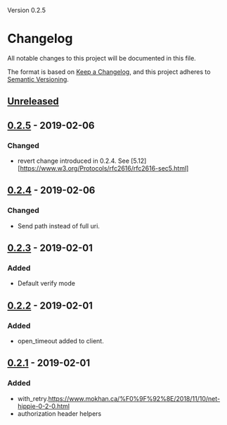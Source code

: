 Version 0.2.5
# Changelog
All notable changes to this project will be documented in this file.

The format is based on [Keep a Changelog](https://keepachangelog.com/en/1.0.0/),
and this project adheres to [Semantic Versioning](https://semver.org/spec/v2.0.0.html).

## [Unreleased]

## [0.2.5] - 2019-02-06
### Changed
- revert change introduced in 0.2.4. See [5.12][https://www.w3.org/Protocols/rfc2616/rfc2616-sec5.html]

## [0.2.4] - 2019-02-06
### Changed
- Send path instead of full uri.

## [0.2.3] - 2019-02-01
### Added
- Default verify mode

## [0.2.2] - 2019-02-01
### Added
- open\_timeout added to client.

## [0.2.1] - 2019-02-01
### Added
- with\_retry.https://www.mokhan.ca/%F0%9F%92%8E/2018/11/10/net-hippie-0-2-0.html
- authorization header helpers

[Unreleased]: https://github.com/mokhan/net-hippie/compare/v0.2.5...HEAD
[0.2.5]: https://github.com/mokhan/net-hippie/compare/v0.2.4...v0.2.5
[0.2.4]: https://github.com/mokhan/net-hippie/compare/v0.2.3...v0.2.4
[0.2.3]: https://github.com/mokhan/net-hippie/compare/v0.2.2...v0.2.3
[0.2.2]: https://github.com/mokhan/net-hippie/compare/v0.2.1...v0.2.2
[0.2.1]: https://github.com/mokhan/net-hippie/compare/v0.2.0...v0.2.1
[0.2.0]: https://github.com/mokhan/net-hippie/compare/v0.1.9...v0.2.0
[0.1.9]: https://github.com/mokhan/net-hippie/compare/v0.1.8...v0.1.9
[0.1.8]: https://github.com/mokhan/net-hippie/compare/v0.1.7...v0.1.8
[0.1.7]: https://github.com/mokhan/net-hippie/compare/v0.1.6...v0.1.7
[0.1.6]: https://github.com/mokhan/net-hippie/compare/v0.1.5...v0.1.6
[0.1.5]: https://github.com/mokhan/net-hippie/compare/v0.1.4...v0.1.5
[0.1.4]: https://github.com/mokhan/net-hippie/compare/v0.1.3...v0.1.4
[0.1.3]: https://github.com/mokhan/net-hippie/compare/v0.1.2...v0.1.3
[0.1.2]: https://github.com/mokhan/net-hippie/compare/v0.1.1...v0.1.2
[0.1.1]: https://github.com/mokhan/net-hippie/compare/v0.1.0...v0.1.1
